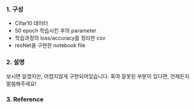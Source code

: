 ### 1. 구성
- Cifar10 데이터
- 50 epoch 학습시킨 후의 parameter
- 학습과정의 loss/accuracy를 정리한 csv
- resNet을 구현한 notebook file

### 2. 설명
보시면 알겠지만, 어렵지않게 구현되어있습니다. 혹여 잘못된 부분이 있다면, 언제든지 말씀해주세요!

### 3. Reference



